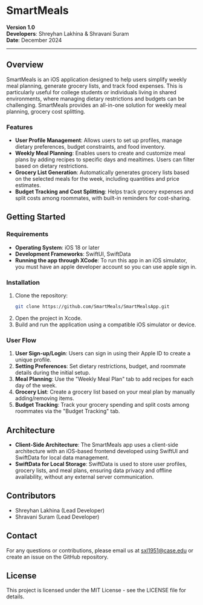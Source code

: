# SmartMeals

**Version 1.0**  
**Developers**: Shreyhan Lakhina & Shravani Suram  
**Date**: December 2024

---

## Overview

SmartMeals is an iOS application designed to help users simplify weekly meal planning, generate grocery lists, and track food expenses. This is particularly useful for college students or individuals living in shared environments, where managing dietary restrictions and budgets can be challenging. SmartMeals provides an all-in-one solution for weekly meal planning, grocery cost splitting.

### Features

- **User Profile Management**: Allows users to set up profiles, manage dietary preferences, budget constraints, and food inventory.
- **Weekly Meal Planning**: Enables users to create and customize meal plans by adding recipes to specific days and mealtimes. Users can filter based on dietary restrictions.
- **Grocery List Generation**: Automatically generates grocery lists based on the selected meals for the week, including quantities and price estimates.
- **Budget Tracking and Cost Splitting**: Helps track grocery expenses and split costs among roommates, with built-in reminders for cost-sharing.

## Getting Started

### Requirements

- **Operating System**: iOS 18 or later
- **Development Frameworks**: SwiftUI, SwiftData
- **Running the app through XCode**: To run this app in an iOS simulator, you must have an apple developer account so you can use apple sign in.

### Installation

1. Clone the repository:
   ```sh
   git clone https://github.com/SmartMeals/SmartMealsApp.git
   ```
2. Open the project in Xcode.
3. Build and run the application using a compatible iOS simulator or device.

### User Flow

1. **User Sign-up/Login**: Users can sign in using their Apple ID to create a unique profile.
2. **Setting Preferences**: Set dietary restrictions, budget, and roommate details during the initial setup.
3. **Meal Planning**: Use the "Weekly Meal Plan" tab to add recipes for each day of the week.
4. **Grocery List**: Create a grocery list based on your meal plan by manually adding/removing items.
5. **Budget Tracking**: Track your grocery spending and split costs among roommates via the "Budget Tracking" tab.

## Architecture

- **Client-Side Architecture**: The SmartMeals app uses a client-side architecture with an iOS-based frontend developed using SwiftUI and SwiftData for local data management.
- **SwiftData for Local Storage**: SwiftData is used to store user profiles, grocery lists, and meal plans, ensuring data privacy and offline availability, without any external server communication.

## Contributors

- Shreyhan Lakhina (Lead Developer)
- Shravani Suram (Lead Developer)

## Contact

For any questions or contributions, please email us at sxl1951@case.edu or create an issue on the GitHub repository.

## License

This project is licensed under the MIT License - see the LICENSE file for details.

